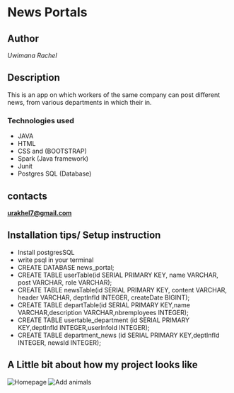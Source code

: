 # News Portals

## Author

*Uwimana Rachel*

## Description

This is an app on which workers of the same company can post different news, from various departments in which their in.
 
### Technologies used

* JAVA 
* HTML
* CSS and (BOOTSTRAP)
* Spark (Java framework)
* Junit
* Postgres SQL (Database)

## contacts

**urakhel7@gmail.com**

## Installation tips/ Setup instruction

* Install postgresSQL
* write psql in your terminal 
* CREATE DATABASE news_portal;
* CREATE TABLE userTable(id SERIAL PRIMARY KEY, name VARCHAR, post VARCHAR, role VARCHAR);
* CREATE TABLE newsTable(id SERIAL PRIMARY KEY, content VARCHAR, header VARCHAR, deptInfId INTEGER, createDate BIGINT);
* CREATE TABLE departTable(id SERIAL PRIMARY KEY,name VARCHAR,description VARCHAR,nbremployees INTEGER);
* CREATE TABLE usertable_department (id SERIAL PRIMARY KEY,deptInfId INTEGER,userInfoId INTEGER);
* CREATE TABLE department_news (id SERIAL PRIMARY KEY,deptInfId INTEGER, newsId INTEGER);

## A Little bit about how my project looks like

![Homepage](src/main/resources/)
![Add animals](src/main/resources)
  
